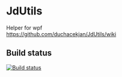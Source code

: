 # JdUtils
Helper for wpf\
https://github.com/duchacekjan/JdUtils/wiki
## Build status
[![Build status](https://ci.appveyor.com/api/projects/status/y0f087libe46irqw?svg=true)](https://ci.appveyor.com/project/duchacekjan/jdutils)
